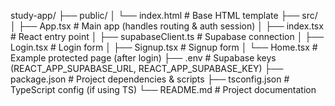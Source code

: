 study-app/
├── public/
│   └── index.html          # Base HTML template
├── src/
│   ├── App.tsx             # Main app (handles routing & auth session)
│   ├── index.tsx           # React entry point
│   ├── supabaseClient.ts   # Supabase connection
│   ├── Login.tsx           # Login form
│   ├── Signup.tsx          # Signup form
│   └── Home.tsx            # Example protected page (after login)
├── .env                    # Supabase keys (REACT_APP_SUPABASE_URL, REACT_APP_SUPABASE_KEY)
├── package.json            # Project dependencies & scripts
├── tsconfig.json           # TypeScript config (if using TS)
└── README.md               # Project documentation
